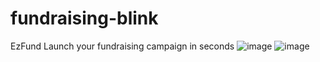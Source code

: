 # fundraising-blink
EzFund
Launch your fundraising campaign in seconds
![image](https://github.com/user-attachments/assets/5788083d-1062-49be-b4ec-ed3d2a6268a4)
![image](https://github.com/user-attachments/assets/395f3e52-09b6-48b0-9ec9-0e6d0b4283d1)


